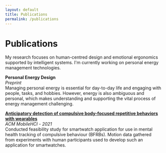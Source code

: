 ```yaml
---
layout: default
title: Publications
permalink: /publications
---
```


# Publications

My research focuses on human-centred design and emotional ergonomics supported by intelligent systems. I'm currently working on personal energy management technologies.

**Personal Energy Design**\
*Preprint*\
Managing personal energy is essential for day-to-day life and engaging with people, tasks, and hobbies. However, energy is also ambiguous and personal, which makes understanding and supporting the vital  process of energy management challenging. 


[**Anticipatory detection of compulsive body-focused repetitive behaviors with wearables**](https://dl.acm.org/doi/10.1145/3447526.3472061)\
*ACM MobileHCI* - *2021*\
Conducted feasibility study for smartwatch application for use in mental health tracking of compulsive behaviour (BFRBs). Motion data gathered from experiments with human participants used to develop such an application for smartwatches.
